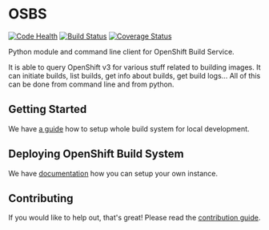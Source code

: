 # OSBS

[![Code Health](https://landscape.io/github/projectatomic/osbs-client/master/landscape.svg?style=flat)](https://landscape.io/github/projectatomic/osbs-client/master)
[![Build Status](https://travis-ci.org/projectatomic/osbs-client.svg?branch=master)](https://travis-ci.org/projectatomic/osbs-client)
[![Coverage
Status](https://coveralls.io/repos/projectatomic/osbs-client/badge.svg?branch=master&service=github)](https://coveralls.io/github/projectatomic/osbs-client?branch=master)

Python module and command line client for OpenShift Build Service.

It is able to query OpenShift v3 for various stuff related to building images. It can initiate builds, list builds, get info about builds, get build logs... All of this can be done from command line and from python.

## Getting Started

We have [a guide](https://github.com/projectatomic/osbs-client/blob/master/docs/development-setup.md) how to setup whole build system for local development.


## Deploying OpenShift Build System

We have [documentation](https://github.com/projectatomic/osbs-client/blob/master/docs/osbs_instance_setup.md) how you can setup your own instance.

## Contributing

If you would like to help out, that's great! Please read the [contribution guide](https://github.com/projectatomic/osbs-client/blob/master/CONTRIBUTING.md).


